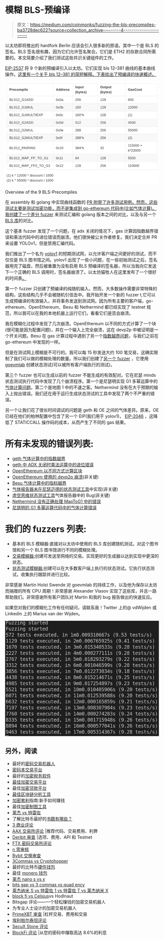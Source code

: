 # 模糊 BLS-预编译

> 原文：<https://medium.com/coinmonks/fuzzing-the-bls-precompiles-ba3728dec622?source=collection_archive---------4----------------------->

以太坊即将推出的 hardfork Berlin 应该会引入很多新的原语。其中一个是 BLS 的签名。BLS 签名很有趣，因为它们允许签名聚合。它们是 ETH2 的存款合同所需要的。本文简要介绍了我们测试这些共识关键组件的工作。

[EIP-2537](https://eips.ethereum.org/EIPS/eip-2537) 将 9 个新的预编译引入以太坊。它们实现 bls 12–381 曲线的基本曲线操作。[这里有一个关于 bls 12–381 的简短解释。下表给出了预编译的快速概述。](https://hackmd.io/@benjaminion/bls12-381)

![](img/67d93deca117bb09905b3df1d32ffddf.png)

Overview of the 9 BLS-Precompiles

在 assembly 和 golang 中实现曲线函数的 [PR 附带了许多测试用例。然而，这些测试主要是测试加密功能，而不是集成到 go-ethereum 代码中(比如气体计算)。我创建了一个](https://github.com/ethereum/go-ethereum/pull/21018)[差分 fuzzer](https://github.com/MariusVanDerWijden/go-ethereum/tree/bls_fuzzer/tests/fuzzers/bls12381) 来测试汇编和 golang 版本之间的对比，以及与另一个 [BLS 库](https://github.com/matter-labs/eip1962)的对比。

这个基本 fuzzer 发现了一个问题，在 adx 关闭的情况下，gas 计算因指数越界错误和乘法代码中的进位错误而崩溃。他们很快被公关作者修复。我们决定合并 PR 来设置 YOLOv1，但是禁用汇编代码。

我们推出了一个名为 [yolov1](/ethereum-cat-herders/yolo-an-ephemeral-test-network-for-ethereum-356d43179b1a) 的短期测试网，以允许客户端之间更好的测试，而不仅仅是 BLS 图书馆之间。yolov1 出现了一些小问题，在一些初始测试之后，签名器用完了磁盘，然后被重置为没有启用 BLS 预编译的签名器，所以当我向它发送下一个正确的 BLS 调用时，签名器崩溃了。以太坊猫牧人在这里发布了一个很好的时间表[。](/ethereum-cat-herders/yolo-an-ephemeral-test-network-for-ethereum-356d43179b1a)

第一个 fuzzer 只创建了预编译的纯随机输入。然而，大多数操作需要非常特殊的结构，这些结构几乎不会被随机引信击中。我开始开发一个新的 fuzzer t,它可以生成预编译的有效输入，并将事务发送到测试网。因为所有主要的客户端，go-ethereum、OpenEthereum、Besu 和 Nethermind 都已经实现了 testnet 规范，所以我可以在我的本地机器上运行它们，看看它们是否会崩溃。

我在模糊化过程中发现了几次崩溃。OpenEthereum 以不同的方式计算了一个块(很可能是因为配置问题)，并在一个输入上完全崩溃，这在 devp2p 中被证明是一个开关问题。Besu 在 gas 计算过程中遇到了另一个[指数越界问题](https://github.com/hyperledger/besu/issues/1122)，与我们之前在 go-ethereum 中发现的一样。

但是在测试网上模糊是不可行的。我可以每 15 秒发送大约 100 笔交易，这确实限制了我们可以做的模糊处理的数量。所以我们创建了[另一个 fuzzer](https://github.com/holiman/goevmlab/tree/master/cmd/blsfuzz) ，它使用 [goevmlab](https://github.com/holiman/goevmlab) 创建状态测试(可以被所有客户端执行的测试)。

第三个 fuzzer 也可以生成以前的 fuzzer 不能生成的有效配对。它在尼瑟 minds 状态测试执行代码中发现了几个崩溃程序。第一个是尼瑟明实现 G1 多幂运算中的[气体计算问题](https://github.com/NethermindEth/nethermind/issues/2208#issuecomment-672881255)。第二个是地图 1 中的不速之客。Nethermind 没有在大于预期的输入上抛出错误。我们还在用于运行生成状态测试的工具中发现了两个不严重的错误。

另一个让我们花了很长时间调试的问题是 geth 和 OE 之间的气体差异。原来，OE 已经在他们的柏林配置中包含了另一个 EIP(我们用于 yolov1)， [EIP-2046](https://eips.ethereum.org/EIPS/eip-2046) ，这降低了 STATICCALL 操作码的成本，从而产生了不同的 gas 结果。

# 所有未发现的错误列表:

*   [geth 气体计算中的指数越界](https://github.com/ethereum/go-ethereum/pull/21018)
*   [geth 中 ADX 关闭时乘法运算中的进位错误](https://github.com/ethereum/go-ethereum/pull/21018)
*   [OpenEthereum 以不同方式计算区块](https://gist.github.com/MariusVanDerWijden/30110e3363c24e83cde934952099e59b)
*   [OpenEthereum 使用的 devp2p 崩溃](https://gist.github.com/MariusVanDerWijden/6bea984c7ab71a3f12c62480df147cd4)(非关键)
*   [Besu 气体计算中的指标越界](https://github.com/hyperledger/besu/issues/1122)
*   [气体报告器未在尼瑟迈德的状态测试工具](https://github.com/NethermindEth/nethermind/issues/2239)中实现(非关键)
*   [虚空思维状态测试工具](https://github.com/NethermindEth/nethermind/issues/2199)气体报告器中的 Bug(非关键)
*   [Nethermind 没有正确处理 MapToG1 中的错误](https://github.com/NethermindEth/nethermind/issues/2231)
*   [尼瑟明的 G1 多幂运算代码中的气体计算错误](https://github.com/NethermindEth/nethermind/issues/2208)

# 我们的 fuzzers 列表:

*   基本的 BLS 模糊器:直接对以太坊中使用的 BLS 库创建随机测试。对这个图书馆和另一个 BLS 图书馆进行不同的模糊处理。
*   [交易模糊器:](https://github.com/MariusVanDerWijden/go-snippets/tree/master/bls)创建可发送至网络的交易。实现更好的生成器以达到实现中更深的状态。
*   [状态测试模糊器:](https://github.com/holiman/goevmlab/tree/master/cmd/blsfuzz)创建可以在大多数客户端上执行的状态测试。它执行状态测试，收集执行跟踪并进行比较。

非常感谢 Martin Holst Swende 对 goevmlab 的持续工作，以及他为保存以太坊而捐赠的所有 CPU 周期！非常感谢 Alexander Vlasov 实现了这些库，并且一路帮助我们。非常感谢所有客户团队对 Martin 和我的 bug 报告做出的快速反应。

如果您对我们的模糊化工作有任何疑问，请联系我！Twitter 上的@ vdWijden 或 Linkedin 上的 Marius van der Wijden。

![](img/7921c968d09eb4f0f4af5b39f74d7b3b.png)

## 另外，阅读

*   最好的[密码交易机器人](/coinmonks/crypto-trading-bot-c2ffce8acb2a)
*   [密码本交易平台](/coinmonks/top-10-crypto-copy-trading-platforms-for-beginners-d0c37c7d698c)
*   最好的[加密税务软件](/coinmonks/best-crypto-tax-tool-for-my-money-72d4b430816b)
*   [最佳加密交易平台](/coinmonks/the-best-crypto-trading-platforms-in-2020-the-definitive-guide-updated-c72f8b874555)
*   最佳[加密贷款平台](/coinmonks/top-5-crypto-lending-platforms-in-2020-that-you-need-to-know-a1b675cec3fa)
*   [最佳区块链分析工具](https://bitquery.io/blog/best-blockchain-analysis-tools-and-software)
*   [加密套利](/coinmonks/crypto-arbitrage-guide-how-to-make-money-as-a-beginner-62bfe5c868f6)指南:新手如何赚钱
*   最佳[加密制图工具](/coinmonks/what-are-the-best-charting-platforms-for-cryptocurrency-trading-85aade584d80)
*   [莱杰 vs 特雷佐](/coinmonks/ledger-vs-trezor-best-hardware-wallet-to-secure-cryptocurrency-22c7a3fd391e)
*   了解比特币最好的[书籍有哪些？](/coinmonks/what-are-the-best-books-to-learn-bitcoin-409aeb9aff4b)
*   [3 商业评论](/coinmonks/3commas-review-an-excellent-crypto-trading-bot-2020-1313a58bec92)
*   [AAX 交易所评论](/coinmonks/aax-exchange-review-2021-67c5ea09330c) |推荐代码、交易费用、利弊
*   [Deribit 审查](/coinmonks/deribit-review-options-fees-apis-and-testnet-2ca16c4bbdb2) |选项、费用、API 和 Testnet
*   [FTX 密码交易所评论](/coinmonks/ftx-crypto-exchange-review-53664ac1198f)
*   [n 零审核](/coinmonks/ngrave-zero-review-c465cf8307fc)
*   [Bybit 交换审查](/coinmonks/bybit-exchange-review-dbd570019b71)
*   [3Commas vs Cryptohopper](/coinmonks/cryptohopper-vs-3commas-vs-shrimpy-a2c16095b8fe)
*   最好的比特币[硬件钱包](/coinmonks/the-best-cryptocurrency-hardware-wallets-of-2020-e28b1c124069?source=friends_link&sk=324dd9ff8556ab578d71e7ad7658ad7c)
*   最佳 [monero 钱包](https://blog.coincodecap.com/best-monero-wallets)
*   [莱杰 nano s vs x](https://blog.coincodecap.com/ledger-nano-s-vs-x)
*   [bits gap vs 3 commas vs quad ency](https://blog.coincodecap.com/bitsgap-3commas-quadency)
*   [莱杰纳米 S vs 特雷佐 1 vs 特雷佐 T vs 莱杰纳米 X](https://blog.coincodecap.com/ledger-nano-s-vs-trezor-one-ledger-nano-x-trezor-t)
*   [block fi vs Celsius](/coinmonks/blockfi-vs-celsius-vs-hodlnaut-8a1cc8c26630)vs Hodlnaut
*   Bitsgap 评论——一个轻松赚钱的加密交易机器人
*   为专业人士设计的加密交易机器人
*   [PrimeXBT 审查](/coinmonks/primexbt-review-88e0815be858) |杠杆交易、费用和交易
*   [埃利帕尔泰坦评论](/coinmonks/ellipal-titan-review-85e9071dd029)
*   [SecuX Stone 评论](https://blog.coincodecap.com/secux-stone-hardware-wallet-review)
*   [BlockFi 评论](/coinmonks/blockfi-review-53096053c097) |从您的密码中赚取高达 8.6%的利息